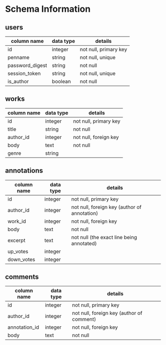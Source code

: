 # Schema Information

## users
column name     | data type | details
----------------|-----------|-----------------------
id              | integer   | not null, primary key
penname         | string    | not null, unique
password_digest | string    | not null
session_token   | string    | not null, unique
is_author       | boolean   | not null

## works
column name     | data type | details
----------------|-----------|-----------------------
id              | integer   | not null, primary key
title           | string    | not null
author_id       | integer   | not null, foreign key
body            | text      | not null
genre           | string    |

## annotations
column name | data type | details
------------|-----------|-----------------------
id          | integer   | not null, primary key
author_id   | integer   | not null, foreign key (author of annotation)
work_id     | integer   | not null, foreign key
body        | text      | not null
excerpt     | text      | not null (the exact line being annotated)
up_votes    | integer   |
down_votes  | integer   |

## comments
column name   | data type | details
--------------|-----------|-----------------------
id            | integer   | not null, primary key
author_id     | integer   | not null, foreign key (author of comment)
annotation_id | integer   | not null, foreign key
body          | text      | not null